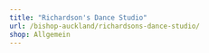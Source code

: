 ```yaml
---
title: "Richardson's Dance Studio"
url: /bishop-auckland/richardsons-dance-studio/
shop: Allgemein
---
```

